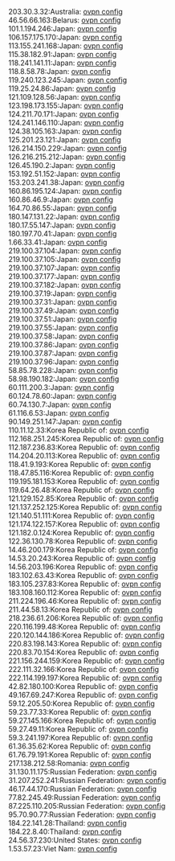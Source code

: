 203.30.3.32:Australia: [ovpn config](vpn/203_30_3_32.ovpn)  
46.56.66.163:Belarus: [ovpn config](vpn/46_56_66_163.ovpn)  
101.1.194.246:Japan: [ovpn config](vpn/101_1_194_246.ovpn)  
106.157.175.170:Japan: [ovpn config](vpn/106_157_175_170.ovpn)  
113.155.241.168:Japan: [ovpn config](vpn/113_155_241_168.ovpn)  
115.38.182.91:Japan: [ovpn config](vpn/115_38_182_91.ovpn)  
118.241.141.11:Japan: [ovpn config](vpn/118_241_141_11.ovpn)  
118.8.58.78:Japan: [ovpn config](vpn/118_8_58_78.ovpn)  
119.240.123.245:Japan: [ovpn config](vpn/119_240_123_245.ovpn)  
119.25.24.86:Japan: [ovpn config](vpn/119_25_24_86.ovpn)  
121.109.128.56:Japan: [ovpn config](vpn/121_109_128_56.ovpn)  
123.198.173.155:Japan: [ovpn config](vpn/123_198_173_155.ovpn)  
124.211.70.171:Japan: [ovpn config](vpn/124_211_70_171.ovpn)  
124.241.146.110:Japan: [ovpn config](vpn/124_241_146_110.ovpn)  
124.38.105.163:Japan: [ovpn config](vpn/124_38_105_163.ovpn)  
125.201.23.121:Japan: [ovpn config](vpn/125_201_23_121.ovpn)  
126.214.150.229:Japan: [ovpn config](vpn/126_214_150_229.ovpn)  
126.216.215.212:Japan: [ovpn config](vpn/126_216_215_212.ovpn)  
126.45.190.2:Japan: [ovpn config](vpn/126_45_190_2.ovpn)  
153.192.51.152:Japan: [ovpn config](vpn/153_192_51_152.ovpn)  
153.203.241.38:Japan: [ovpn config](vpn/153_203_241_38.ovpn)  
160.86.195.124:Japan: [ovpn config](vpn/160_86_195_124.ovpn)  
160.86.46.9:Japan: [ovpn config](vpn/160_86_46_9.ovpn)  
164.70.86.55:Japan: [ovpn config](vpn/164_70_86_55.ovpn)  
180.147.131.22:Japan: [ovpn config](vpn/180_147_131_22.ovpn)  
180.17.55.147:Japan: [ovpn config](vpn/180_17_55_147.ovpn)  
180.197.70.41:Japan: [ovpn config](vpn/180_197_70_41.ovpn)  
1.66.33.41:Japan: [ovpn config](vpn/1_66_33_41.ovpn)  
219.100.37.104:Japan: [ovpn config](vpn/219_100_37_104.ovpn)  
219.100.37.105:Japan: [ovpn config](vpn/219_100_37_105.ovpn)  
219.100.37.107:Japan: [ovpn config](vpn/219_100_37_107.ovpn)  
219.100.37.177:Japan: [ovpn config](vpn/219_100_37_177.ovpn)  
219.100.37.182:Japan: [ovpn config](vpn/219_100_37_182.ovpn)  
219.100.37.19:Japan: [ovpn config](vpn/219_100_37_19.ovpn)  
219.100.37.31:Japan: [ovpn config](vpn/219_100_37_31.ovpn)  
219.100.37.49:Japan: [ovpn config](vpn/219_100_37_49.ovpn)  
219.100.37.51:Japan: [ovpn config](vpn/219_100_37_51.ovpn)  
219.100.37.55:Japan: [ovpn config](vpn/219_100_37_55.ovpn)  
219.100.37.58:Japan: [ovpn config](vpn/219_100_37_58.ovpn)  
219.100.37.86:Japan: [ovpn config](vpn/219_100_37_86.ovpn)  
219.100.37.87:Japan: [ovpn config](vpn/219_100_37_87.ovpn)  
219.100.37.96:Japan: [ovpn config](vpn/219_100_37_96.ovpn)  
58.85.78.228:Japan: [ovpn config](vpn/58_85_78_228.ovpn)  
58.98.190.182:Japan: [ovpn config](vpn/58_98_190_182.ovpn)  
60.111.200.3:Japan: [ovpn config](vpn/60_111_200_3.ovpn)  
60.124.78.60:Japan: [ovpn config](vpn/60_124_78_60.ovpn)  
60.74.130.7:Japan: [ovpn config](vpn/60_74_130_7.ovpn)  
61.116.6.53:Japan: [ovpn config](vpn/61_116_6_53.ovpn)  
90.149.251.147:Japan: [ovpn config](vpn/90_149_251_147.ovpn)  
110.11.12.33:Korea Republic of: [ovpn config](vpn/110_11_12_33.ovpn)  
112.168.251.245:Korea Republic of: [ovpn config](vpn/112_168_251_245.ovpn)  
112.187.236.83:Korea Republic of: [ovpn config](vpn/112_187_236_83.ovpn)  
114.204.20.113:Korea Republic of: [ovpn config](vpn/114_204_20_113.ovpn)  
118.41.9.193:Korea Republic of: [ovpn config](vpn/118_41_9_193.ovpn)  
118.47.85.116:Korea Republic of: [ovpn config](vpn/118_47_85_116.ovpn)  
119.195.181.153:Korea Republic of: [ovpn config](vpn/119_195_181_153.ovpn)  
119.64.26.48:Korea Republic of: [ovpn config](vpn/119_64_26_48.ovpn)  
121.129.152.85:Korea Republic of: [ovpn config](vpn/121_129_152_85.ovpn)  
121.137.252.125:Korea Republic of: [ovpn config](vpn/121_137_252_125.ovpn)  
121.140.51.111:Korea Republic of: [ovpn config](vpn/121_140_51_111.ovpn)  
121.174.122.157:Korea Republic of: [ovpn config](vpn/121_174_122_157.ovpn)  
121.182.0.124:Korea Republic of: [ovpn config](vpn/121_182_0_124.ovpn)  
122.36.130.78:Korea Republic of: [ovpn config](vpn/122_36_130_78.ovpn)  
14.46.200.179:Korea Republic of: [ovpn config](vpn/14_46_200_179.ovpn)  
14.53.20.243:Korea Republic of: [ovpn config](vpn/14_53_20_243.ovpn)  
14.56.203.196:Korea Republic of: [ovpn config](vpn/14_56_203_196.ovpn)  
183.102.63.43:Korea Republic of: [ovpn config](vpn/183_102_63_43.ovpn)  
183.105.237.83:Korea Republic of: [ovpn config](vpn/183_105_237_83.ovpn)  
183.108.160.112:Korea Republic of: [ovpn config](vpn/183_108_160_112.ovpn)  
211.224.196.46:Korea Republic of: [ovpn config](vpn/211_224_196_46.ovpn)  
211.44.58.13:Korea Republic of: [ovpn config](vpn/211_44_58_13.ovpn)  
218.236.61.206:Korea Republic of: [ovpn config](vpn/218_236_61_206.ovpn)  
220.116.199.48:Korea Republic of: [ovpn config](vpn/220_116_199_48.ovpn)  
220.120.144.186:Korea Republic of: [ovpn config](vpn/220_120_144_186.ovpn)  
220.83.198.143:Korea Republic of: [ovpn config](vpn/220_83_198_143.ovpn)  
220.83.70.154:Korea Republic of: [ovpn config](vpn/220_83_70_154.ovpn)  
221.156.244.159:Korea Republic of: [ovpn config](vpn/221_156_244_159.ovpn)  
222.111.32.166:Korea Republic of: [ovpn config](vpn/222_111_32_166.ovpn)  
222.114.199.197:Korea Republic of: [ovpn config](vpn/222_114_199_197.ovpn)  
42.82.180.100:Korea Republic of: [ovpn config](vpn/42_82_180_100.ovpn)  
49.167.69.247:Korea Republic of: [ovpn config](vpn/49_167_69_247.ovpn)  
59.12.205.50:Korea Republic of: [ovpn config](vpn/59_12_205_50.ovpn)  
59.23.77.33:Korea Republic of: [ovpn config](vpn/59_23_77_33.ovpn)  
59.27.145.166:Korea Republic of: [ovpn config](vpn/59_27_145_166.ovpn)  
59.27.49.11:Korea Republic of: [ovpn config](vpn/59_27_49_11.ovpn)  
59.3.241.197:Korea Republic of: [ovpn config](vpn/59_3_241_197.ovpn)  
61.36.35.62:Korea Republic of: [ovpn config](vpn/61_36_35_62.ovpn)  
61.76.79.191:Korea Republic of: [ovpn config](vpn/61_76_79_191.ovpn)  
217.138.212.58:Romania: [ovpn config](vpn/217_138_212_58.ovpn)  
31.130.11.175:Russian Federation: [ovpn config](vpn/31_130_11_175.ovpn)  
31.207.252.241:Russian Federation: [ovpn config](vpn/31_207_252_241.ovpn)  
46.17.44.170:Russian Federation: [ovpn config](vpn/46_17_44_170.ovpn)  
77.82.245.49:Russian Federation: [ovpn config](vpn/77_82_245_49.ovpn)  
87.225.110.205:Russian Federation: [ovpn config](vpn/87_225_110_205.ovpn)  
95.70.90.77:Russian Federation: [ovpn config](vpn/95_70_90_77.ovpn)  
184.22.141.28:Thailand: [ovpn config](vpn/184_22_141_28.ovpn)  
184.22.8.40:Thailand: [ovpn config](vpn/184_22_8_40.ovpn)  
24.56.37.230:United States: [ovpn config](vpn/24_56_37_230.ovpn)  
1.53.57.23:Viet Nam: [ovpn config](vpn/1_53_57_23.ovpn)  
